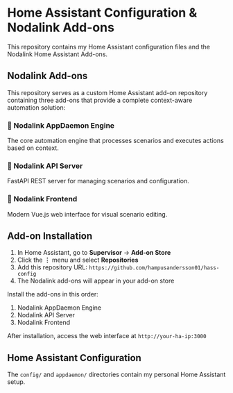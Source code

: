 # Home Assistant Configuration & Nodalink Add-ons

This repository contains my Home Assistant configuration files and the Nodalink Home Assistant Add-ons.

## Nodalink Add-ons

This repository serves as a custom Home Assistant add-on repository containing three add-ons that provide a complete context-aware automation solution:

### 🔗 Nodalink AppDaemon Engine
The core automation engine that processes scenarios and executes actions based on context.

### 🚀 Nodalink API Server  
FastAPI REST server for managing scenarios and configuration.

### 🎨 Nodalink Frontend
Modern Vue.js web interface for visual scenario editing.

## Add-on Installation

1. In Home Assistant, go to **Supervisor** → **Add-on Store**
2. Click the **⋮** menu and select **Repositories**
3. Add this repository URL: `https://github.com/hampusandersson01/hass-config`
4. The Nodalink add-ons will appear in your add-on store

Install the add-ons in this order:
1. Nodalink AppDaemon Engine
2. Nodalink API Server  
3. Nodalink Frontend

After installation, access the web interface at `http://your-ha-ip:3000`

## Home Assistant Configuration

The `config/` and `appdaemon/` directories contain my personal Home Assistant setup.
